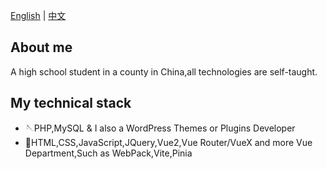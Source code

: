 <!-- 切换语言 -->
[English]()
|
[中文](https://github.com)

## About me
A high school student in a county in China,all technologies are self-taught.

## My technical stack

* 🪡PHP,MySQL & I also a WordPress Themes or Plugins Developer  
* 🚀HTML,CSS,JavaScript,JQuery,Vue2,Vue Router/VueX and more Vue Department,Such as WebPack,Vite,Pinia